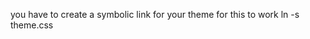 
you have to create a symbolic link for your theme for this to work
ln -s <desired theme> theme.css
